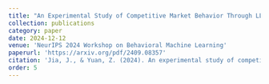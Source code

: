 ```yaml
---
title: "An Experimental Study of Competitive Market Behavior Through LLMs"
collection: publications
category: paper
date: 2024-12-12
venue: 'NeurIPS 2024 Workshop on Behavioral Machine Learning'
paperurl: 'https://arxiv.org/pdf/2409.08357'
citation: 'Jia, J., & Yuan, Z. (2024). An experimental study of competitive market behavior through llms. arXiv preprint arXiv:2409.08357.'
order: 5
---
```


